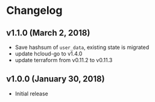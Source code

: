 Changelog
=========

v1.1.0 (March 2, 2018)
------

* Save hashsum of `user_data`, existing state is migrated
* update hcloud-go to v1.4.0
* update terraform from v0.11.2 to v0.11.3

v1.0.0 (January 30, 2018)
------
* Initial release
